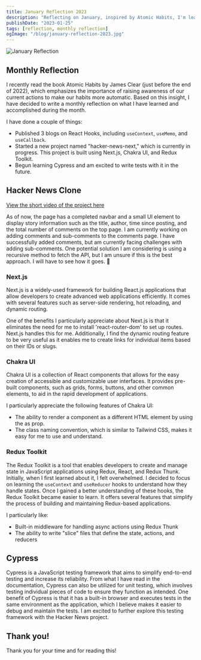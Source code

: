```yaml
---
title: January Reflection 2023
description: "Reflecting on January, inspired by Atomic Habits, I'm learning Next.js, Chakra UI, and Redux Toolkit for the Hacker News project. Next up: Cypress."
publishDate: "2023-01-25"
tags: [reflection, monthly reflection]
ogImage: "/blog/january-reflection-2023.jpg"
---
```


![January Reflection](/blog/january-reflection-2023.jpg)

<!--truncate-->

## Monthly Reflection

I recently read the book Atomic Habits by James Clear (just before the end of 2022), which emphasizes the importance of raising awareness of our current actions to make our habits more automatic. Based on this insight, I have decided to write a monthly reflection on what I have learned and accomplished during the month.

I have done a couple of things:

- Published 3 blogs on React Hooks, including `useContext`, `useMemo`, and `useCallback`.
- Started a new project named "hacker-news-next," which is currently in progress. This project is built using Next.js, Chakra UI, and Redux Toolkit.
- Begun learning Cypress and am excited to write tests with it in the future.

## Hacker News Clone

[View the short video of the project here](https://user-images.githubusercontent.com/35031228/214688643-0e9c531f-bb15-4e22-915a-f0e24dea189c.mp4)

As of now, the page has a completed navbar and a small UI element to display story information such as the title, author, time since posting, and the total number of comments on the top page. I am currently working on adding comments and sub-comments to the comments page. I have successfully added comments, but am currently facing challenges with adding sub-comments. One potential solution I am considering is using a recursive method to fetch the API, but I am unsure if this is the best approach. I will have to see how it goes. 🤔

### Next.js

Next.js is a widely-used framework for building React.js applications that allow developers to create advanced web applications efficiently. It comes with several features such as server-side rendering, hot reloading, and dynamic routing.

One of the benefits I particularly appreciate about Next.js is that it eliminates the need for me to install 'react-router-dom' to set up routes. Next.js handles this for me. Additionally, I find the dynamic routing feature to be very useful as it enables me to create links for individual items based on their IDs or slugs.

### Chakra UI

Chakra UI is a collection of React components that allows for the easy creation of accessible and customizable user interfaces. It provides pre-built components, such as grids, forms, buttons, and other common elements, to aid in the rapid development of applications.

I particularly appreciate the following features of Chakra UI:

- The ability to render a component as a different HTML element by using the as prop.
- The class naming convention, which is similar to Tailwind CSS, makes it easy for me to use and understand.

### Redux Toolkit

The Redux Toolkit is a tool that enables developers to create and manage state in JavaScript applications using Redux, React, and Redux Thunk. Initially, when I first learned about it, I felt overwhelmed. I decided to focus on learning the `useContext` and `useReducer` hooks to understand how they handle states. Once I gained a better understanding of these hooks, the Redux Toolkit became easier to learn. It offers several features that simplify the process of building and maintaining Redux-based applications.

I particularly like:

- Built-in middleware for handling async actions using Redux Thunk
- The ability to write "slice" files that define the state, actions, and reducers

## Cypress

Cypress is a JavaScript testing framework that aims to simplify end-to-end testing and increase its reliability. From what I have read in the documentation, Cypress can also be utilized for unit testing, which involves testing individual pieces of code to ensure they function as intended. One benefit of Cypress is that it has a built-in browser and executes tests in the same environment as the application, which I believe makes it easier to debug and maintain the tests. I am excited to further explore this testing framework with the Hacker News project.

## Thank you!

Thank you for your time and for reading this!
